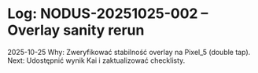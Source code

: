 # Log: NODUS-20251025-002 – Overlay sanity rerun

2025-10-25 Why: Zweryfikować stabilność overlay na Pixel_5 (double tap). Next: Udostępnić wynik Kai i zaktualizować checklisty.


